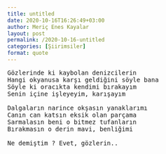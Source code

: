 ```yaml
---
title: untitled
date: 2020-10-16T16:26:49+03:00
author: Meriç Enes Kayalar
layout: post
permalink: /2020-10-16-untitled
categories: [Şiirimsiler]
format: quote
---
```



<pre class="wp-block-verse">Gözlerinde ki kaybolan denizcilerin
Hangi okyanusa karşı geldiğini söyle bana
Söyle ki oracıkta kendimi bırakayım
Senin içine işleyeyim, karışayım
 
Dalgaların narince okşasın yanaklarımı
Canın can katsın eksik olan parçama
Sarmalasın beni o bitmez tufanların
Bırakmasın o derin mavi, benliğimi
 
Ne demiştim ? Evet, gözlerin..</pre>
